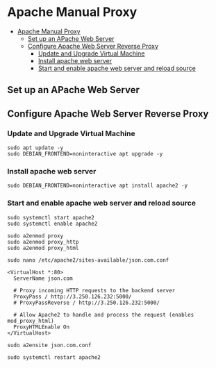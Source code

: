 # Apache Manual Proxy

- [Apache Manual Proxy](#apache-manual-proxy)
  - [Set up an APache Web Server](#set-up-an-apache-web-server)
  - [Configure Apache Web Server Reverse Proxy](#configure-apache-web-server-reverse-proxy)
    - [Update and Upgrade Virtual Machine](#update-and-upgrade-virtual-machine)
    - [Install apache web server](#install-apache-web-server)
    - [Start and enable apache web server and reload source](#start-and-enable-apache-web-server-and-reload-source)


## Set up an APache Web Server

## Configure Apache Web Server Reverse Proxy


### Update and Upgrade Virtual Machine

```
sudo apt update -y
sudo DEBIAN_FRONTEND=noninteractive apt upgrade -y
```
### Install apache web server

```
sudo DEBIAN_FRONTEND=noninteractive apt install apache2 -y
```
### Start and enable apache web server and reload source

```
sudo systemctl start apache2
sudo systemctl enable apache2

sudo a2enmod proxy
sudo a2enmod proxy_http
sudo a2enmod proxy_html

sudo nano /etc/apache2/sites-available/json.com.conf

<VirtualHost *:80>
  ServerName json.com

  # Proxy incoming HTTP requests to the backend server
  ProxyPass / http://3.250.126.232:5000/
  # ProxyPassReverse / http://3.250.126.232:5000/

  # Allow Apache2 to handle and process the request (enables mod_proxy_html)
  ProxyHTMLEnable On
</VirtualHost>

sudo a2ensite json.com.conf

sudo systemctl restart apache2

```
